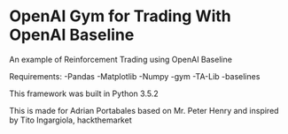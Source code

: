 # OpenAI Gym for Trading With OpenAI Baseline
An example of Reinforcement Trading using OpenAI Baseline

Requirements:
-Pandas
-Matplotlib
-Numpy
-gym
-TA-Lib
-baselines

This framework was built in Python 3.5.2


This is made for Adrian Portabales based on Mr. Peter Henry and inspired by Tito Ingargiola, hackthemarket
